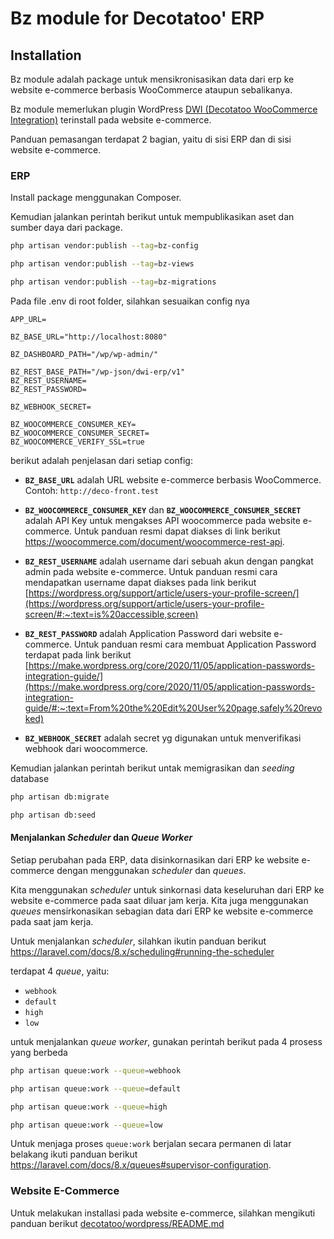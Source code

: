 # Bz module for Decotatoo' ERP

## Installation

Bz module adalah package untuk mensikronisasikan data dari erp ke website e-commerce berbasis WooCommerce ataupun sebalikanya.

Bz module memerlukan plugin WordPress [DWI (Decotatoo WooCommerce Integration)](https://github.com/decotatoo/wp-plugin-dwi) terinstall pada website e-commerce.

Panduan pemasangan terdapat 2 bagian, yaitu di sisi ERP dan di sisi website e-commerce.

### ERP

Install package menggunakan Composer.

Kemudian jalankan perintah berikut untuk mempublikasikan aset dan sumber daya dari package.

```bash
php artisan vendor:publish --tag=bz-config
```
```bash
php artisan vendor:publish --tag=bz-views
```
```bash
php artisan vendor:publish --tag=bz-migrations
```

Pada file .env di root folder, silahkan sesuaikan config nya

```env
APP_URL=

BZ_BASE_URL="http://localhost:8080"

BZ_DASHBOARD_PATH="/wp/wp-admin/"

BZ_REST_BASE_PATH="/wp-json/dwi-erp/v1"
BZ_REST_USERNAME=
BZ_REST_PASSWORD=

BZ_WEBHOOK_SECRET=

BZ_WOOCOMMERCE_CONSUMER_KEY=
BZ_WOOCOMMERCE_CONSUMER_SECRET=
BZ_WOOCOMMERCE_VERIFY_SSL=true
```

berikut adalah penjelasan dari setiap config:
- **`BZ_BASE_URL`** adalah URL website e-commerce berbasis WooCommerce. Contoh: `http://deco-front.test`

- **`BZ_WOOCOMMERCE_CONSUMER_KEY`** dan **`BZ_WOOCOMMERCE_CONSUMER_SECRET`** adalah API Key  untuk mengakses API woocommerce pada website e-commerce. Untuk panduan resmi dapat diakses di link berikut https://woocommerce.com/document/woocommerce-rest-api.

- **`BZ_REST_USERNAME`** adalah username dari sebuah akun dengan pangkat admin pada website e-commerce. Untuk panduan resmi cara mendapatkan username dapat diakses pada link berikut [https://wordpress.org/support/article/users-your-profile-screen/](https://wordpress.org/support/article/users-your-profile-screen/#:~:text=is%20accessible,screen)

- **`BZ_REST_PASSWORD`** adalah Application Password dari website e-commerce. Untuk panduan resmi cara membuat Application Password terdapat pada link berikut [https://make.wordpress.org/core/2020/11/05/application-passwords-integration-guide/](https://make.wordpress.org/core/2020/11/05/application-passwords-integration-guide/#:~:text=From%20the%20Edit%20User%20page,safely%20revoked)

- **`BZ_WEBHOOK_SECRET`** adalah secret yg digunakan untuk menverifikasi webhook dari woocommerce.

Kemudian jalankan perintah berikut untak memigrasikan dan _seeding_ database

```bash
php artisan db:migrate
```
```bash
php artisan db:seed
```

#### Menjalankan _Scheduler_ dan _Queue Worker_

Setiap perubahan pada ERP, data disinkornasikan dari ERP ke website e-commerce dengan menggunakan _scheduler_ dan _queues_. 

Kita menggunakan _scheduler_ untuk sinkornasi data keseluruhan dari ERP ke website e-commerce pada saat diluar jam kerja. Kita juga menggunakan _queues_ mensirkonasikan sebagian data dari ERP ke website e-commerce pada saat jam kerja.


Untuk menjalankan _scheduler_, silahkan ikutin panduan berikut https://laravel.com/docs/8.x/scheduling#running-the-scheduler

terdapat 4 _queue_, yaitu:
- `webhook`
- `default`
- `high`
- `low`

untuk menjalankan _queue worker_, gunakan perintah berikut pada 4 prosess yang berbeda

```bash
php artisan queue:work --queue=webhook
```
```bash
php artisan queue:work --queue=default
```
```bash
php artisan queue:work --queue=high
```
```bash
php artisan queue:work --queue=low
```

Untuk menjaga proses `queue:work` berjalan secara permanen di latar belakang ikuti panduan berikut https://laravel.com/docs/8.x/queues#supervisor-configuration.

### Website E-Commerce

Untuk melakukan installasi pada website e-commerce, silahkan mengikuti panduan berikut [decotatoo/wordpress/README.md](https://github.com/decotatoo/wordpress/blob/master/README.md)